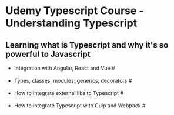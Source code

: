 
<h1> Udemy Typescript Course - Understanding Typescript </h1>

<h2> Learning what is Typescript and why it's so powerful to Javascript </h2>
<ul>
<li>  Integration with Angular, React and Vue #  </li></br>
<li>  Types, classes, modules, generics, decorators # </li></br>
<li>  How to integrate external libs to Typescript # </li></br>
<li>  How to integrate Typescript with Gulp and Webpack #</li>

</ul>

